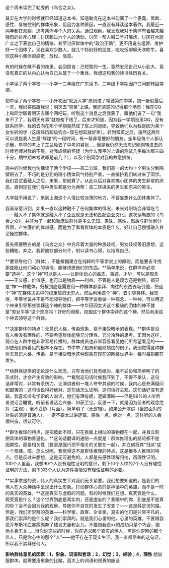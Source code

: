 这个周末读完了勒庞的《乌合之众》。

其实在大学的时候就已经知道这本书，知道勒庞在这本书勾画了一个愚蠢、武断、感性、易被控制的群体形象，但因为各种原因，一直没有拜读这本著作。我最近一两年都在观察、思考集体与个人的关系。通过观察，我发现我对于集体有着越来越强烈的排斥心理：讨厌超过六个人的活动、讨厌一帮人喊口号打嘴炮、讨厌在大庭广众之下表达自己的情绪、甚至讨厌群体中的“政治正确”，更不用说去组建、维护好一个团体了。现在喜欢少数人，就几个特别好的朋友，吃吃饭聊聊天吹吹牛。喜欢这种小集体的感觉：放松、惬意。

有的时候在睡不着的夜里，会回顾自：己短暂的一生。竟然发现自己从小到大，竟没有真正的从内心认为自己从属于一个集体。我想这和我的读书经历有关。

小学读了两个学校——小学一二年级在广东读书，二年级下学期因户口问题转回常德。

初中读了两个学校——小升初因“就近入学”原则进了常德第四中学，初一暑假最后一天，我妈突然跟我说：明天去“常英”上课。我还清楚的记得那个场景：我在QQ上和同学聊着明天去哪个网吧玩，听到这个消息之后我蒙了，跟他们说了一句“我来不了了，我明天有事”就匆匆下线了。后来才知道，因为我一学期没用QQ，没有联系同学，我的去向在那个学期竟然成了班上的谜团，导致他们以为我是因为某个女生转的学（这段经历超级狗血~现在想起就好笑）。转到常英之后，虽然这两年可以说是我人生最“辉煌”的一段时间，有一帮非常要好的朋友，全年级每个人都认识我，早早的考上了芷兰免去了中考的紧张……但是我仍然无法忘记刚刚转进去的时候老师对我的不屑，对我成绩的怀疑（为什么我平时上课的测试几乎每次都三四十分，期中期末考试却是前几？），以及个别同学对我的故意排挤。

高中的时候我也仿佛读了两个学校——高二分班，我们高一的大约十个男生分到隔壁班去了，不巧的是分到的班小团体风气特别严重，一直排挤我们转过来了同学。我们尝试着融入之后，未果，那就算了。从此以后对喜欢搞小团体的男生非常的厌恶。直到现在我们高中男生都是分为两帮：高二转进来的男生和原来的男生。

大学就不用说了，来到上海这个人情比较淡薄的地方，不要妄想什么团体集体了。

我渐渐意识到，如果一直以这种融不了任何集体的情况，未来对职场会非常吃亏——融入不了集体就是融入不了企业就是无法和匹配企业文化。这次读勒庞的《乌合之众》，并非为了一起和勒庞说群体是多么无知、愚昧、感性，然后与群体划分界限，产生廉价的优越感。而是为了看看群体的本质是什么，好让自己慢慢融入甚至操控群体。

首先需要明白的是《乌合之众》中充斥着大量的种族歧视、男女歧视等旧思想，这些糟粕，弃之。我将摘抄部分句子，附以读书心得，以指导自己。

**要领导他们（群体），不能根据建立在纯粹的平等学说上的原则，而是要去寻找那些能让他们动心的事情、能够诱惑他们的东西。**简单来说，在群体中必须要“造神”。这个“神”可以是人——让群体动心的品质、事迹、才华，可以是观念——正义感、价值感，也可以是物质——利益。不管是人是观念还是物质，都只是“神”一种载体，归根到底是需要用一种群体都崇拜、向往的东西去吸引他，把这个“神”在群体决策中的权重放的无穷大，然后利用这个“神”，去引导群体。我觉得，平等学说并不是不能领导他们，把平等学说看做一种观念，一种神，可以用这个神来引导那些崇拜这个神的群体——中华田园女犬这个极端的团体的神不就是“男女平等”这个观念吗？好好的观察，挖掘这个群体崇拜的这个神，然后利用这个神去领导这个群体。

**决定群体的特点：无意识人格、传染现象、易于接受暗示的表现。**群体是没有人格没有理性的，不要希望群体能够充分理性、充分冷静的思考。正因为这样，观点在人群中是非常容易传播的，群体成员也非常容易看见他们所希望看见的——即使他们所看见的根本不存在。书中举了船员和窗前蜡烛的例子，我倒觉得这种群体无意识人格、传染、易于接受暗示这种现象在现在的网络世界中，每时每刻都在发生。

**给群体提供的无论是什么观念，只有当他们具有绝对、毫不妥协和简单明了的形式时，才会产生有效的影响。**看到这句话时候我吓到了，不得不承认，这句话非常对，非常有杀伤力。让演讲者和一堆人夸夸其谈的时候，我内心是充满疑问和鄙夷的：这句话说得好绝对，这句话怎么证明，这句话好主观，这句话好没有逻辑。我喜欢听有学识的人说话，他们有理有据，逻辑清晰——但是99%的人听后者说话会睡觉，听前者说话会兴奋、如获至宝。反思一下，就是因为前者的观念绝对（主观），毫不妥协（片面），简单明了（无逻辑）。如果公开演讲（当然面对的对象必须是普通人），一定不要太过讲逻辑，感性一点、绝对一点，这样听的人会很兴奋，很认可你。

**群体推理的特点，是把彼此不同，只在表面上相似的事物搅在一起，并且立刻把具体的事物普遍化。**这句话翻译的通俗一点就是：群体推理出的结论都不是因果性，而是相关性（甚至是强行把不相关的关联在一起），并立刻将其“归纳”成一个规律。嗯，怎么说呢，我觉得这不是群体推理的特点，这是很多人推理的特点。但是反过来想想，这是无可避免的。人都是先感性理解归纳，再理性证明。100个人里面，我想90个人没有理性证明的意识，剩下10个人中的7个人没有理性证明的方法，剩下的3个人认为这件事情没有理性证明的必要。

**实事求是的说，伟人的真实生平对我们无关紧要。我们想要知道的，是我们的伟人在大众神话中呈现出什么形象。打动群体心灵的是神话中的英雄，而不是一时的真实的英雄。**这是真实与虚假的问题。有的时候我们在想，真究竟是什么，假究竟是什么？这个世界到底是真实的，还是虚妄的？我眼中的你，到底是不是真的你？会不会因为我的观察，导致你不自觉的发生了改变？——这是薛定谔的猫。但是，我们所崇拜的英雄——科学家、政客、企业家，真实的他们是非常平凡的，那我们崇拜的是什么呢？我们崇拜的，就是我们心里的他，心里的英雄。不要跟我说乔布斯冷血暴躁抛弃了结发夫妻和女儿，不要跟我说xx的成功只是个巧合，跟他本身无关……当你说这些的时候，你在追求那个真实的伟人，可是你崇拜的那个伟人，只是你心中的那个“人”——他不存在于现实生活。我一直都信奉的这句话，所以我不崇拜任何人。

**影响群体意见的因素：1，形象、词语和套话；2，幻觉；3，经验；4，理性**  想说服群体，就需要用形象的比喻，高大上的词语和很真的废话

<!--stackedit_data:
eyJoaXN0b3J5IjpbNjc2MDQ5Mzk4LC0yMDc1NDIzODI2XX0=
-->